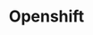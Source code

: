 ---
title: Openshift
link: "/docs/operating/setup/openshift/"
logo: "https://logosandtypes.com/wp-content/uploads/2020/07/openshift.png"
type: single
display: true
integration: true
---